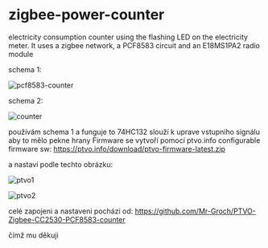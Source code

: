 # zigbee-power-counter
electricity consumption counter using the flashing LED on the electricity meter. It uses a zigbee network, a PCF8583 circuit and an E18MS1PA2 radio module


schema 1:

![pcf8583-counter](https://github.com/halata83/zigbee-power-counter/assets/25054422/f04ffc6f-8562-4ae5-a260-ff628fd30756)

schema 2:

![counter](https://github.com/halata83/zigbee-power-counter/assets/25054422/b564d098-5ca8-4df4-85a2-b89cebff659b)

používám schema 1 a funguje to
74HC132 slouží k uprave vstupniho signálu aby to mělo pekne hrany
Firmware se vytvoří pomocí ptvo.info configurable firmware sw: https://ptvo.info/download/ptvo-firmware-latest.zip

a nastaví podle techto obrázku:
 

![ptvo1](https://github.com/halata83/zigbee-power-counter/assets/25054422/ddb605e8-6f06-4547-b815-6740a7182af0)


![ptvo2](https://github.com/halata83/zigbee-power-counter/assets/25054422/2dcf325b-fe0b-474e-b775-64f80c1721fd)


celé zapojeni a nastaveni pocházi od:
https://github.com/Mr-Groch/PTVO-Zigbee-CC2530-PCF8583-counter

čímž mu děkuji
